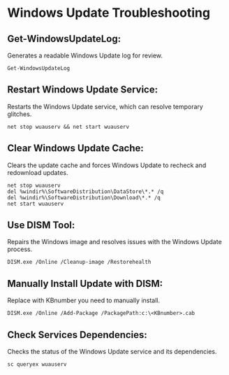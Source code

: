 # Windows Update Troubleshooting

## Get-WindowsUpdateLog:
Generates a readable Windows Update log for review.
```
Get-WindowsUpdateLog
```

## Restart Windows Update Service:
Restarts the Windows Update service, which can resolve temporary glitches.
```
net stop wuauserv && net start wuauserv
```

## Clear Windows Update Cache:
Clears the update cache and forces Windows Update to recheck and redownload updates.
```
net stop wuauserv
del %windir%\SoftwareDistribution\DataStore\*.* /q
del %windir%\SoftwareDistribution\Download\*.* /q
net start wuauserv
```

## Use DISM Tool:
Repairs the Windows image and resolves issues with the Windows Update process.
```
DISM.exe /Online /Cleanup-image /Restorehealth
```

## Manually Install Update with DISM:
Replace <KBnumber> with KBnumber you need to manually install.
```
DISM.exe /Online /Add-Package /PackagePath:c:\<KBnumber>.cab
```

## Check Services Dependencies:
Checks the status of the Windows Update service and its dependencies.
```
sc queryex wuauserv
```